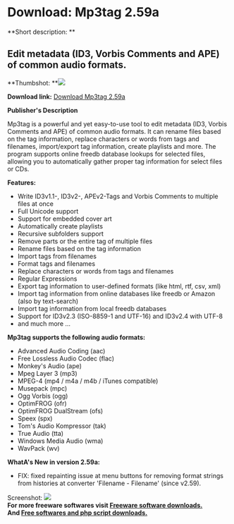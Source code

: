 # Download: Mp3tag 2.59a

**Short description: **

## Edit metadata (ID3, Vorbis Comments and APE) of common audio formats.

  
**Thumbshot: **![](http://www.freewarefiles.com/screenshot/mp3tag_md.jpg)   
  
**Download link:** [Download Mp3tag 2.59a](http://freesoftwares.boysofts.com/Mp3tag_program_13665.html)  
  

**Publisher's Description**  
  

Mp3tag is a powerful and yet easy-to-use tool to edit metadata (ID3, Vorbis
Comments and APE) of common audio formats. It can rename files based on the
tag information, replace characters or words from tags and filenames,
import/export tag information, create playlists and more. The program supports
online freedb database lookups for selected files, allowing you to
automatically gather proper tag information for select files or CDs.

**Features:**

  * Write ID3v1.1-, ID3v2-, APEv2-Tags and Vorbis Comments to multiple files at once 
  * Full Unicode support 
  * Support for embedded cover art 
  * Automatically create playlists 
  * Recursive subfolders support 
  * Remove parts or the entire tag of multiple files 
  * Rename files based on the tag information 
  * Import tags from filenames 
  * Format tags and filenames 
  * Replace characters or words from tags and filenames 
  * Regular Expressions 
  * Export tag information to user-defined formats (like html, rtf, csv, xml) 
  * Import tag information from online databases like freedb or Amazon (also by text-search) 
  * Import tag information from local freedb databases 
  * Support for ID3v2.3 (ISO-8859-1 and UTF-16) and ID3v2.4 with UTF-8 
  * and much more ... 

**Mp3tag supports the following audio formats:**

  * Advanced Audio Coding (aac) 
  * Free Lossless Audio Codec (flac) 
  * Monkey's Audio (ape) 
  * Mpeg Layer 3 (mp3) 
  * MPEG-4 (mp4 / m4a / m4b / iTunes compatible) 
  * Musepack (mpc) 
  * Ogg Vorbis (ogg) 
  * OptimFROG (ofr) 
  * OptimFROG DualStream (ofs) 
  * Speex (spx) 
  * Tom's Audio Kompressor (tak) 
  * True Audio (tta) 
  * Windows Media Audio (wma) 
  * WavPack (wv) 

**WhatA's New in version 2.59a:**

  * FIX: fixed repainting issue at menu buttons for removing format strings from histories at converter 'Filename - Filename' (since v2.59). 

  
  
Screenshot: ![](http://www.freewarefiles.com/screenshot/mp3tag.jpg)  
**For more freeware softwares visit [Freeware software downloads.](http://freesoftwares.boysofts.com/)**   
**And [Free softwares and php script downloads.](http://www.boysofts.com/)**

